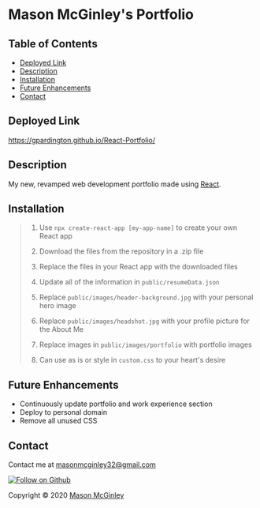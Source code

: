 # Mason McGinley's Portfolio

## Table of Contents
- [Deployed Link](#deployed-link)
- [Description](#description)
- [Installation](#installation)
- [Future Enhancements](#future-enhancements)
- [Contact](#Contact)

## Deployed Link

https://gpardington.github.io/React-Portfolio/

## Description

My new, revamped web development portfolio made using [React](https://reactjs.org/). 


## Installation

> 1. Use `npx create-react-app [my-app-name]` to create your own React app
>
> 2. Download the files from the repository in a .zip file
>
> 3. Replace the files in your React app with the downloaded files
>
> 4. Update all of the information in `public/resumeData.json`
>
> 5. Replace `public/images/header-background.jpg` with your personal hero image
>
> 6. Replace `public/images/headshot.jpg` with your profile picture for the About Me
>
> 7. Replace images in `public/images/portfolio` with portfolio images
>
> 8. Can use as is or style in `custom.css` to your heart's desire

## Future Enhancements

- Continuously update portfolio and work experience section
- Deploy to personal domain 
- Remove all unused CSS


## Contact

Contact me at [masonmcginley32@gmail.com](mailto:masonmcginley32@gmail.com)

[![Follow on Github](https://github.com/mmcginley32)](https://github.com/mmcginley32)

Copyright © 2020 [Mason McGinley](https://github.com/mmcginley32)